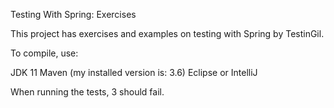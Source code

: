 Testing With Spring: Exercises

This project has exercises and examples on testing with Spring by TestinGil.

To compile, use:

JDK 11
Maven (my installed version is: 3.6)
Eclipse or IntelliJ

When running the tests, 3 should fail.